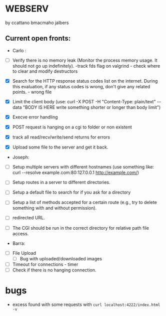 # WEBSERV
 by ccattano bmacmaho jalbers
## Current open fronts:

* Carlo :

- [ ] Verify there is no memory leak (Monitor the process memory usage. It should not go up indefinitely).
        -track fds flag on valgrind
        - check where to clear and modify destructors

- [X] Search for the HTTP response status codes list on the internet. During this evaluation, if any status codes is wrong, don't give any related points.
        - wrong file 
- [X] Limit the client body (use: curl -X POST -H "Content-Type: plain/text" --data "BODY IS HERE write something shorter or longer than body limit")
- [X] Execve error handling
- [X] POST  request is hanging on a cgi to folder or non existent
- [X] track all read/recv/write/send returns for errors
- [X] Upload some file to the server and get it back.

* Joseph:
- [ ] Setup multiple servers with different hostnames (use something like: curl --resolve example.com:80:127.0.0.1 http://example.com/)

- [ ] Setup routes in a server to different directories.
- [ ] Setup a default file to search for if you ask for a directory
- [ ] Setup a list of methods accepted for a certain route (e.g., try to delete something with and without permission).
- [ ] redirected URL.
- [ ] The CGI should be run in the correct directory for relative path file access.

* Barra:
- [ ] File Upload 
    - [ ] Bug with uploaded/downloaded images
- [ ] Timeout for connections - timer
- [ ] Check if there is no hanging connection.

# bugs
- excess found with some requests with ```curl localhost:4222/index.html -v```
